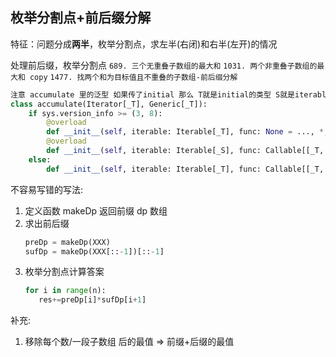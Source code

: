 ## 枚举分割点+前后缀分解

特征：问题分成**两半**，枚举分割点，求左半(右闭)和右半(左开)的情况

处理前后缀，枚举分割点
`689. 三个无重叠子数组的最大和`
`1031. 两个非重叠子数组的最大和 copy`
`1477. 找两个和为目标值且不重叠的子数组-前后缀分解`

```Python
注意 accumulate 里的泛型 如果传了initial 那么 T就是initial的类型 S就是iterable的类型 (类似reduce)
class accumulate(Iterator[_T], Generic[_T]):
    if sys.version_info >= (3, 8):
        @overload
        def __init__(self, iterable: Iterable[_T], func: None = ..., *, initial: _T | None = ...) -> None: ...
        @overload
        def __init__(self, iterable: Iterable[_S], func: Callable[[_T, _S], _T], *, initial: _T | None = ...) -> None: ...
    else:
        def __init__(self, iterable: Iterable[_T], func: Callable[[_T, _T], _T] | None = ...) -> None: ...
```

不容易写错的写法:

1.  定义函数 makeDp 返回前缀 dp 数组
2.  求出前后缀
    ```python
    preDp = makeDp(XXX)
    sufDp = makeDp(XXX[::-1])[::-1]
    ```
3.  枚举分割点计算答案
    ```python
    for i in range(n):
       res+=preDp[i]*sufDp[i+1]
    ```

补充:

1. 移除每个数/一段子数组 后的最值 => 前缀+后缀的最值
